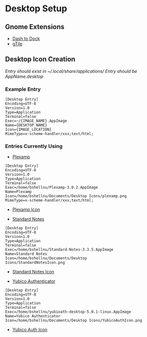 # Desktop Setup

## Gnome Extensions

- [Dash to Dock](https://micheleg.github.io/dash-to-dock/)
- [gTile](https://github.com/gTile)

## Desktop Icon Creation

_Entry should exist in ~/.local/share/applications/_
_Entry should be AppName.desktop_

### Example Entry

```
[Desktop Entry]
Encoding=UTF-8
Version=1.0
Type=Application
Terminal=false
Exec=~/{IMAGE_NAME}.AppImage
Name={DESKTOP_NAME}
Icon={IMAGE_LOCATION}
MimeType=x-scheme-handler/xxx;text/html;
```

### Entries Currently Using

- [Plexamp](https://plexamp.com/#downloads)

```
[Desktop Entry]
Encoding=UTF-8
Version=1.0
Type=Application
Terminal=false
Exec=/home/bshellnu/Plexamp-3.0.2.AppImage
Name=Plexamp
Icon=/home/bshellnu/Documents/Desktop Icons/plexamp.png
MimeType=x-scheme-handler/xxx;text/html;
```

- [Plexamp Icon](https://github.com/BradNut/computer-setup-info/blob/master/linux/images/desktop-images/plexamp.png)

- [Standard Notes](https://standardnotes.org/extensions?downloaded=linux)

```
[Desktop Entry]
Encoding=UTF-8
Version=1.0
Type=Application
Terminal=false
Exec=/home/bshellnu/Standard-Notes-3.3.5.AppImage
Name=Standard Notes
Icon=/home/bshellnu/Documents/Desktop
Icons/StandardNotesIcon.png
```

- [Standard Notes Icon](https://github.com/BradNut/computer-setup-info/blob/master/linux/images/desktop-images/StandardNotesIcon.png)

- [Yubico Authenticator](https://www.yubico.com/products/services-software/download/yubico-authenticator/#download_here)

```
[Desktop Entry]
Encoding=UTF-8
Version=1.0
Type=Application
Terminal=false
Exec=/home/bshellnu/yubioath-desktop-5.0.1-linux.AppImage
Name=Yubico Authenticator
Icon=/home/bshellnu/Documents/Desktop Icons/YubicoAuthIcon.png
```

- [Yubico Auth Icon](https://github.com/BradNut/computer-setup-info/blob/master/linux/images/desktop-images/YubicoAuthIcon.png)
